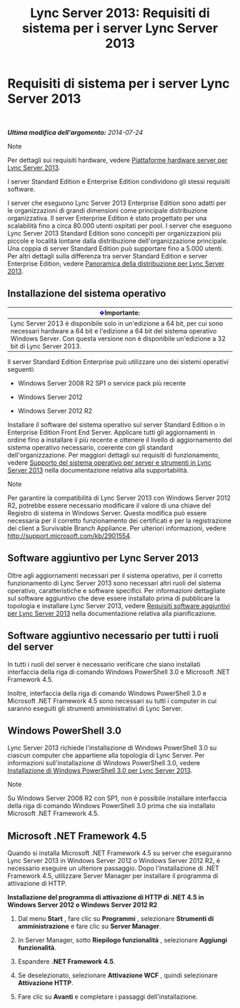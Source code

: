 ﻿---
title: 'Lync Server 2013: Requisiti di sistema per i server Lync Server 2013'
TOCTitle: Requisiti di sistema per i server Lync Server 2013
ms:assetid: 781d487d-5958-416a-becb-904d9af3cc0a
ms:mtpsurl: https://technet.microsoft.com/it-it/library/Gg398588(v=OCS.15)
ms:contentKeyID: 49301035
ms.date: 08/24/2015
mtps_version: v=OCS.15
ms.translationtype: HT
---

# Requisiti di sistema per i server Lync Server 2013

 

_**Ultima modifica dell'argomento:** 2014-07-24_


> [!NOTE]
> Per dettagli sui requisiti hardware, vedere <A href="lync-server-2013-server-hardware-platforms.md">Piattaforme hardware server per Lync Server 2013</A>.



I server Standard Edition e Enterprise Edition condividono gli stessi requisiti software.

I server che eseguono Lync Server 2013 Enterprise Edition sono adatti per le organizzazioni di grandi dimensioni come principale distribuzione organizzativa. Il server Enterprise Edition è stato progettato per una scalabilità fino a circa 80.000 utenti ospitati per pool. I server che eseguono Lync Server 2013 Standard Edition sono concepiti per organizzazioni più piccole e località lontane dalla distribuzione dell'organizzazione principale. Una coppia di server Standard Edition può supportare fino a 5.000 utenti. Per altri dettagli sulla differenza tra server Standard Edition e server Enterprise Edition, vedere [Panoramica della distribuzione per Lync Server 2013](lync-server-2013-deployment-overview.md).

## Installazione del sistema operativo

<table>
<thead>
<tr class="header">
<th><img src="images/Gg412908.important(OCS.15).gif" title="important" alt="important" />Importante:</th>
</tr>
</thead>
<tbody>
<tr class="odd">
<td>Lync Server 2013 è disponibile solo in un'edizione a 64 bit, per cui sono necessari hardware a 64 bit e l'edizione a 64 bit del sistema operativo Windows Server. Con questa versione non è disponibile un'edizione a 32 bit di Lync Server 2013.</td>
</tr>
</tbody>
</table>


Il server Standard Edition Enterprise può utilizzare uno dei sistemi operativi seguenti:

  - Windows Server 2008 R2 SP1 o service pack più recente

  - Windows Server 2012

  - Windows Server 2012 R2

Installare il software del sistema operativo sul server Standard Edition o in Enterprise Edition Front End Server. Applicare tutti gli aggiornamenti in ordine fino a installare il più recente e ottenere il livello di aggiornamento del sistema operativo necessario, coerente con gli standard dell'organizzazione. Per maggiori dettagli sui requisiti di funzionamento, vedere [Supporto del sistema operativo per server e strumenti in Lync Server 2013](lync-server-2013-server-and-tools-operating-system-support.md) nella documentazione relativa alla supportabilità.


> [!NOTE]
> Per garantire la compatibilità di Lync Server 2013 con Windows Server 2012 R2, potrebbe essere necessario modificare il valore di una chiave del Registro di sistema in Windows Server. Questa modifica può essere necessaria per il corretto funzionamento dei certificati e per la registrazione dei client a Survivable Branch Appliance. Per ulteriori informazioni, vedere <A class=uri href="http://support.microsoft.com/kb/2901554">http://support.microsoft.com/kb/2901554</A>.



## Software aggiuntivo per Lync Server 2013

Oltre agli aggiornamenti necessari per il sistema operativo, per il corretto funzionamento di Lync Server 2013 sono necessari altri ruoli del sistema operativo, caratteristiche e software specifici. Per informazioni dettagliate sul software aggiuntivo che deve essere installato prima di pubblicare la topologia e installare Lync Server 2013, vedere [Requisiti software aggiuntivi per Lync Server 2013](lync-server-2013-additional-software-requirements.md) nella documentazione relativa alla pianificazione.

## Software aggiuntivo necessario per tutti i ruoli del server

In tutti i ruoli del server è necessario verificare che siano installati interfaccia della riga di comando Windows PowerShell 3.0 e Microsoft .NET Framework 4.5.

Inoltre, interfaccia della riga di comando Windows PowerShell 3.0 e Microsoft .NET Framework 4.5 sono necessari su tutti i computer in cui saranno eseguiti gli strumenti amministrativi di Lync Server.

## Windows PowerShell 3.0

Lync Server 2013 richiede l'installazione di Windows PowerShell 3.0 su ciascun computer che appartiene alla topologia di Lync Server. Per informazioni sull'installazione di Windows PowerShell 3.0, vedere [Installazione di Windows PowerShell 3.0 per Lync Server 2013](lync-server-2013-installing-windows-powershell-3-0.md).


> [!NOTE]
> Su Windows Server&nbsp;2008&nbsp;R2 con SP1, non è possibile installare interfaccia della riga di comando Windows PowerShell 3.0 prima che sia installato Microsoft .NET Framework 4.5.



## Microsoft .NET Framework 4.5

Quando si installa Microsoft .NET Framework 4.5 su server che eseguiranno Lync Server 2013 in Windows Server 2012 o Windows Server 2012 R2, è necessario eseguire un ulteriore passaggio. Dopo l'installazione di .NET Framework 4.5, utilizzare Server Manager per installare il programma di attivazione di HTTP.

**Installazione del programma di attivazione di HTTP di .NET 4.5 in Windows Server 2012 o Windows Server 2012 R2**

1.  Dal menu **Start** , fare clic su **Programmi** , selezionare **Strumenti di amministrazione** e fare clic su **Server Manager**.

2.  In Server Manager, sotto **Riepilogo funzionalità** , selezionare **Aggiungi funzionalità**.

3.  Espandere **.NET Framework 4.5**.

4.  Se deselezionato, selezionare **Attivazione WCF** , quindi selezionare **Attivazione HTTP**.

5.  Fare clic su **Avanti** e completare i passaggi dell'installazione.

